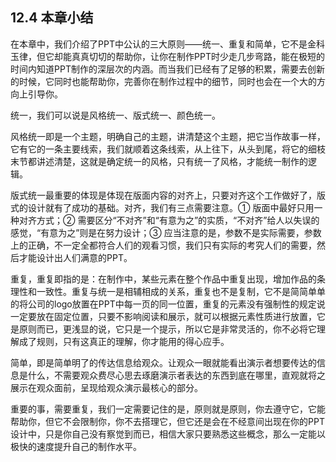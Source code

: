 ## **12.4** **本章小结**

在本章中，我们介绍了PPT中公认的三大原则——统一、重复和简单，它不是金科玉律，但它却能真真切切的帮助你，让你在制作PPT时少走几步弯路，能在极短的时间内知道PPT制作的深层次的内涵。而当我们已经有了足够的积累，需要去创新的时候，它同时也能帮助你，完善你在制作过程中的细节，同时也会在一个大的方向上引导你。

统一，我们可以说是风格统一、版式统一、颜色统一。

风格统一即是一个主题，明确自己的主题，讲清楚这个主题，把它当作故事一样，它有它的一条主要线索，我们就顺着这条线索，从上往下，从头到尾，将它的细枝末节都讲述清楚，这就是确定统一的风格，只有统一了风格，才能统一制作的逻辑。

版式统一最重要的体现是体现在版面内容的对齐上，只要对齐这个工作做好了，版式的设计就有了成功的基础。对齐，我们有三点需要注意。① 版面中最好只用一种对齐方式；② 需要区分“不对齐”和“有意为之”的实质，“不对齐”给人以失误的感觉，“有意为之”则是在努力设计；③ 应当注意的是，参数不是实际需要，参数上的正确，不一定全都符合人们的观看习惯，我们只有实际的考究人们的需要，然后才能设计出人们满意的PPT。

重复，重复即指的是：在制作中，某些元素在整个作品中重复出现，增加作品的条理性和一致性。重复与统一是相辅相成的关系，重复也不是复制，它不是简简单单的将公司的logo放置在PPT中每一页的同一位置，重复的元素没有强制性的规定说一定要放在固定位置，只要不影响阅读和展示，就可以根据元素性质进行放置，它是原则而已，更浅显的说，它只是一个提示，所以它是非常灵活的，你不必将它理解成了规则，只有这真正的理解，你才能用的得心应手。

简单，即是简单明了的传达信息给观众。让观众一眼就能看出演示者想要传达的信息是什么，不需要观众费尽心思去琢磨演示者表达的东西到底在哪里，直观就将之展示在观众面前，呈现给观众演示最核心的部分。

重要的事，需要重复，我们一定需要记住的是，原则就是原则，你去遵守它，它能帮助你，但它不会限制你，你不去搭理它，但它还是会在不经意间出现在你的PPT设计中，只是你自己没有察觉到而已，相信大家只要熟悉这些概念，那么一定能以极快的速度提升自己的制作水平。